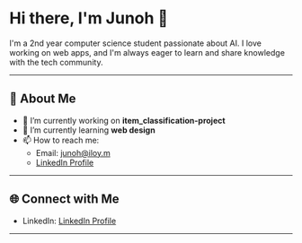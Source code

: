 # Hi there, I'm Junoh 👋

I'm a 2nd year computer science student passionate about AI. I love working on web apps, and I'm always eager to learn and share knowledge with the tech community.

---

## 🚀 About Me

- 🔭 I’m currently working on **item_classification-project**
- 🌱 I’m currently learning **web design**
- 📫 How to reach me:
  - Email: [junoh@iloy.m](junoh@iloy.me)
  - [LinkedIn Profile](https://www.linkedin.com/in/junoh-loy-a72928291/)
---

## 🌐 Connect with Me

<!-- Add links to social media, blog, or portfolio -->
- LinkedIn: [LinkedIn Profile](https://www.linkedin.com/in/junoh-loy-a72928291/)

---

